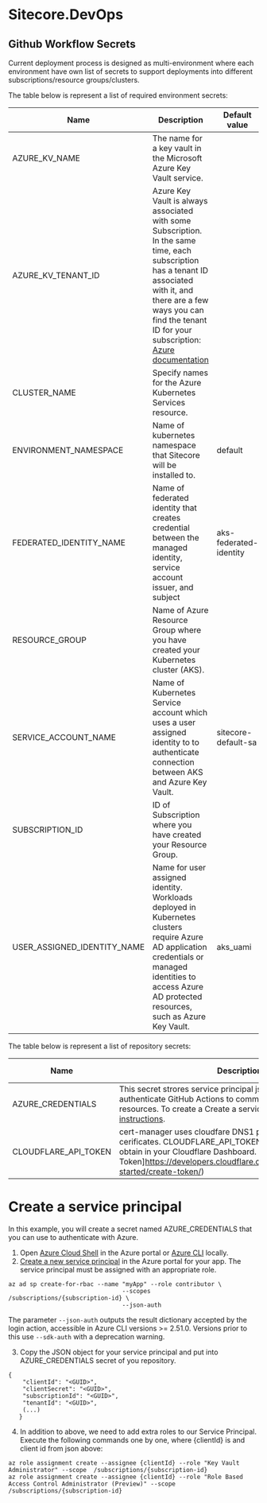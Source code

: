 # Sitecore.DevOps

## Github Workflow Secrets

Current deployment process is designed as multi-environment where each environment have own list of secrets to support deployments into different subscriptions/resource groups/clusters.

The table below is represent a list of required environment secrets:

| Name  | Description | Default value |
| ------------- | ------------- | ------------- |
| AZURE_KV_NAME  | The name for a key vault in the Microsoft Azure Key Vault service.  |   |
| AZURE_KV_TENANT_ID  | Azure Key Vault is always associated with some Subscription. In the same time, each subscription has a tenant ID associated with it, and there are a few ways you can find the tenant ID for your subscription: [Azure documentation](https://learn.microsoft.com/en-us/azure/active-directory/fundamentals/how-to-find-tenant) |   |
| CLUSTER_NAME  | Specify names for the Azure Kubernetes Services resource.  |  |
| ENVIRONMENT_NAMESPACE  | Name of kubernetes namespace that Sitecore will be installed to. | default  |
| FEDERATED_IDENTITY_NAME  | Name of federated identity that creates credential between the managed identity, service account issuer, and subject  | aks-federated-identity  |
| RESOURCE_GROUP  | Name of Azure Resource Group where you have created your Kubernetes cluster (AKS). |  |
| SERVICE_ACCOUNT_NAME  | Name of Kubernetes Service account which uses a user assigned identity to to authenticate connection between AKS and Azure Key Vault. | sitecore-default-sa  |
| SUBSCRIPTION_ID  | ID of Subscription where you have created your Resource Group. |   |
| USER_ASSIGNED_IDENTITY_NAME  | Name for user assigned identity. Workloads deployed in Kubernetes clusters require Azure AD application credentials or managed identities to access Azure AD protected resources, such as Azure Key Vault.  | aks_uami  |

The table below is represent a list of repository secrets:

| Name  | Description | Default value |
| ------------- | ------------- | ------------- |
| AZURE_CREDENTIALS  | This secret strores service principal json object which is used to authenticate GitHub Actions to communicate with Azure resources. To create a Create a service principal follow the [instructions](README.md#create-a-service-principal).  |  |
| CLOUDFLARE_API_TOKEN  | cert-manager uses cloudfare DNS1 proveder to sign TLS cerificates. CLOUDFLARE_API_TOKEN is a token that you can obtain in your Cloudflare Dashboard. Read how to [Create Token]https://developers.cloudflare.com/fundamentals/api/get-started/create-token/) |  |

# Create a service principal

In this example, you will create a secret named AZURE_CREDENTIALS that you can use to authenticate with Azure.

1. Open [Azure Cloud Shell](https://learn.microsoft.com/en-us/azure/cloud-shell/overview) in the Azure portal or [Azure CLI](https://learn.microsoft.com/en-us/cli/azure/install-azure-cli) locally.
2. [Create a new service principal](https://learn.microsoft.com/en-us/cli/azure/create-an-azure-service-principal-azure-cli) in the Azure portal for your app. The service principal must be assigned with an appropriate role.
   
```
az ad sp create-for-rbac --name "myApp" --role contributor \
                                --scopes  /subscriptions/{subscription-id} \
                                --json-auth
```

The parameter `--json-auth` outputs the result dictionary accepted by the login action, accessible in Azure CLI versions >= 2.51.0. Versions prior to this use `--sdk-auth` with a deprecation warning.

3. Copy the JSON object for your service principal and put into AZURE_CREDENTIALS secret of you repository.


```
{
    "clientId": "<GUID>",
    "clientSecret": "<GUID>",
    "subscriptionId": "<GUID>",
    "tenantId": "<GUID>",
    (...)
   }
```

4. In addition to above, we need to add extra roles to our Service Principal. Execute the following commands one by one, where {clientId} is and client id from json above:

```
az role assignment create --assignee {clientId} --role "Key Vault Administrator" --scope  /subscriptions/{subscription-id}
az role assignment create --assignee {clientId} --role "Role Based Access Control Administrator (Preview)" --scope  /subscriptions/{subscription-id}
```
